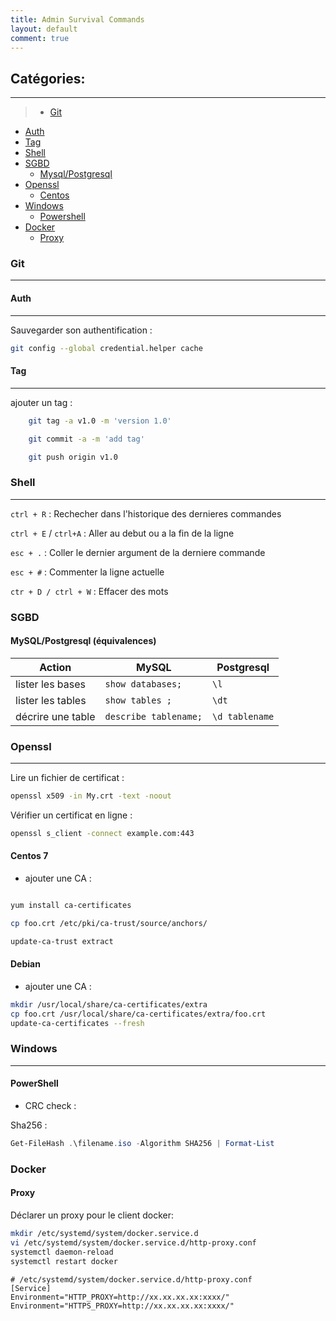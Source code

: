 ```yaml
---
title: Admin Survival Commands
layout: default
comment: true
---
```

## Catégories:
--------------
 >* [Git](#git)
   * [Auth](#gitauth)
   * [Tag](#gittag)
 * [Shell](#shell)
 * [SGBD](#sgbd)
   * [Mysql/Postgresql](#mysqlpostgresql)
 * [Openssl](#openssl)
   * [Centos](#centos)
 * [Windows](#windows)
   * [Powershell](#powershell)
 * [Docker](#docker)
   * [Proxy](#dockerproxy)


### Git <a id="git">
------

#### Auth <a id="gitauth">
-------------------------


Sauvegarder son authentification : 
```bash
git config --global credential.helper cache
```

#### Tag <a id="gittag">
------------------------

ajouter un tag : 
```bash
    git tag -a v1.0 -m 'version 1.0'

    git commit -a -m 'add tag'

    git push origin v1.0
```

### Shell <a id="shell">
--------

`ctrl + R` : Rechecher dans l'historique des dernieres commandes

`ctrl + E` / `ctrl+A` : Aller au debut ou a la fin de la ligne

`esc + .` : Coller le dernier argument de la derniere commande

`esc + #` : Commenter la ligne actuelle

`ctr + D / ctrl + W` : Effacer des mots

### SGBD <a id="sgbd">

#### MySQL/Postgresql (équivalences) <a id="mysqlpostgresql">


| Action           | MySQL           | Postgresql |
|------------------|-----------------|------------|
|lister les bases  |`show databases;`|`\l`        |
|lister les tables | `show tables ;` | `\dt` |
|décrire une table | `describe tablename;` | `\d tablename` |


### Openssl <a id="openssl">
----------


Lire un fichier de certificat :

```bash
openssl x509 -in My.crt -text -noout
```

Vérifier un certificat en ligne : 
```bash
openssl s_client -connect example.com:443
```

#### Centos 7 <a id="centos">

- ajouter une CA :

```bash

yum install ca-certificates

cp foo.crt /etc/pki/ca-trust/source/anchors/

update-ca-trust extract
```

#### Debian

- ajouter une CA :

```bash
mkdir /usr/local/share/ca-certificates/extra
cp foo.crt /usr/local/share/ca-certificates/extra/foo.crt
update-ca-certificates --fresh
```
### Windows <a id="windows">
-----------

#### PowerShell <a id="powershell">

- CRC check :

Sha256 : 
```powershell 
Get-FileHash .\filename.iso -Algorithm SHA256 | Format-List
``` 

### Docker

#### Proxy

Déclarer un proxy pour le client docker:

```bash
mkdir /etc/systemd/system/docker.service.d
vi /etc/systemd/system/docker.service.d/http-proxy.conf
systemctl daemon-reload
systemctl restart docker
```

```vim
# /etc/systemd/system/docker.service.d/http-proxy.conf
[Service]
Environment="HTTP_PROXY=http://xx.xx.xx.xx:xxxx/"
Environment="HTTPS_PROXY=http://xx.xx.xx.xx:xxxx/"
```


